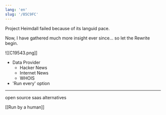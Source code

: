 ```yaml
---
lang: 'en'
slug: '/85C9FC'
---
```


Project Heimdall failed because of its languid pace.

Now, I have gathered much more insight ever since... so let the Rewrite begin.

![[C19543.png]]

- Data Provider
  - Hacker News
  - Internet News
  - WHOIS
- 'Run every' option

---

open source saas alternatives

[[Run by a human]]
